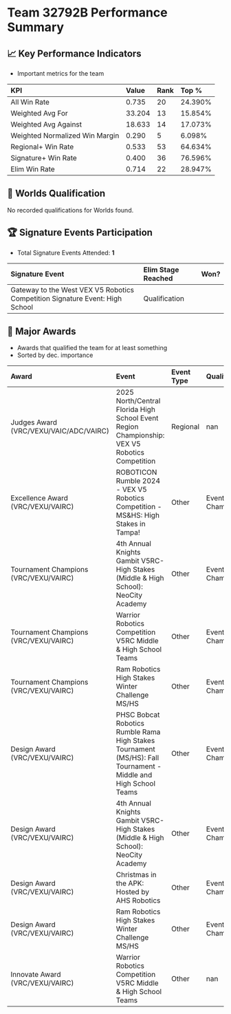 # Team 32792B Performance Summary

## 📈 Key Performance Indicators
- Important metrics for the team

| KPI | Value | Rank | Top % |
|:---|:-----|:----|:-----|
| All Win Rate | 0.735 | 20 | 24.390% |
| Weighted Avg For | 33.204 | 13 | 15.854% |
| Weighted Avg Against | 18.633 | 14 | 17.073% |
| Weighted Normalized Win Margin | 0.290 | 5 | 6.098% |
| Regional+ Win Rate | 0.533 | 53 | 64.634% |
| Signature+ Win Rate | 0.400 | 36 | 76.596% |
| Elim Win Rate | 0.714 | 22 | 28.947% |


## 🎯 Worlds Qualification
No recorded qualifications for Worlds found.

## 🏆 Signature Events Participation
- Total Signature Events Attended: **1**

| Signature Event | Elim Stage Reached | Won? |
|:----------------|:-------------------|:----|
| Gateway to the West VEX V5 Robotics Competition Signature Event: High School | Qualification |  |


## 🥇 Major Awards
- Awards that qualified the team for at least something
- Sorted by dec. importance

| Award | Event | Event Type | Qualification |
|:------|:------|:-----------|:--------------|
| Judges Award (VRC/VEXU/VAIC/ADC/VAIRC) | 2025 North/Central Florida High School Event Region Championship: VEX V5 Robotics Competition | Regional | nan |
| Excellence Award (VRC/VEXU/VAIRC) | ROBOTICON Rumble 2024 - VEX V5 Robotics Competition - MS&HS: High Stakes in Tampa! | Other | Event Region Championship |
| Tournament Champions (VRC/VEXU/VAIRC) | 4th Annual Knights Gambit V5RC-High Stakes (Middle & High School): NeoCity Academy | Other | Event Region Championship |
| Tournament Champions (VRC/VEXU/VAIRC) | Warrior Robotics Competition V5RC Middle & High School Teams | Other | Event Region Championship |
| Tournament Champions (VRC/VEXU/VAIRC) | Ram Robotics High Stakes Winter Challenge MS/HS | Other | Event Region Championship |
| Design Award (VRC/VEXU/VAIRC) | PHSC Bobcat Robotics Rumble Rama High Stakes Tournament (MS/HS): Fall Tournament - Middle and High School Teams | Other | Event Region Championship |
| Design Award (VRC/VEXU/VAIRC) | 4th Annual Knights Gambit V5RC-High Stakes (Middle & High School): NeoCity Academy | Other | Event Region Championship |
| Design Award (VRC/VEXU/VAIRC) | Christmas in the APK: Hosted by AHS Robotics | Other | Event Region Championship |
| Design Award (VRC/VEXU/VAIRC) | Ram Robotics High Stakes Winter Challenge MS/HS | Other | Event Region Championship |
| Innovate Award (VRC/VEXU/VAIRC) | Warrior Robotics Competition V5RC Middle & High School Teams | Other | nan |

